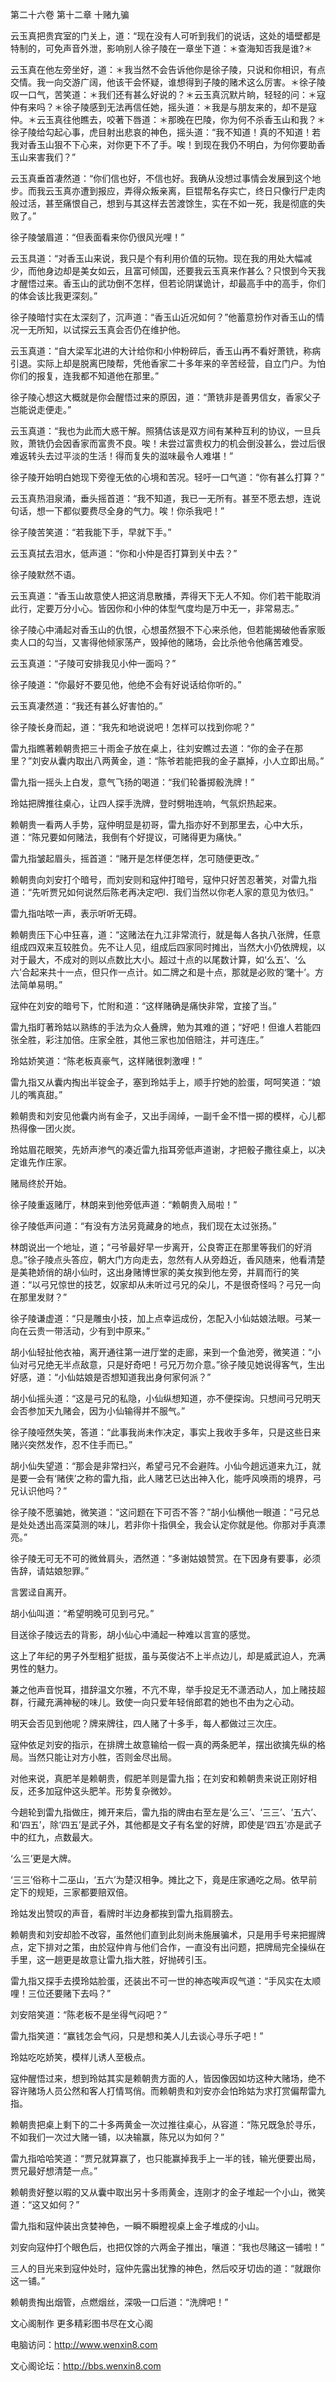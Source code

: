第二十六卷 第十二章 十赌九骗

云玉真把贵宾室的门关上，道：“现在没有人可听到我们的说话，这处的墙壁都是特制的，可免声音外泄，影响别人徐子陵在一章坐下道：＊查海知否我是谁?＊

云玉真在他左旁坐好，道：＊我当然不会告诉他你是徐子陵，只说和你相识，有点交情。我一向交游广阔，他该干会怀疑，谁想得到子陵的赌术这么厉害。＊徐子陵叹一口气，苦笑道：＊我们还有甚么好说的？＊云玉真沉默片晌，轻轻的问：＊寇仲有来吗？＊徐子陵感到无法再信任她，摇头道：＊我是与朋友来的，却不是寇仲。＊云玉真往他瞧去，咬著下唇道：＊那晚在巴陵，你为何不杀香玉山和我？＊徐子陵给勾起心事，虎目射出悲哀的神色，摇头道：“我不知道！真的不知道！若我对香玉山狠不下心来，对你更下不了手。唉！到现在我仍不明白，为何你要助香玉山来害我们？”

云玉真垂首凄然道：“你们信也好，不信也好。我确从没想过事情会发展到这个地步。而我云玉真亦遭到报应，弄得众叛亲离，巨锟帮名存实亡，终日只像行尸走肉般过活，甚至痛恨自己，想到与其这样去苦渡馀生，实在不如一死，我是彻底的失败了。”

徐子陵皱眉道：“但表面看来你仍很风光哩！”

云玉具道：“对香玉山来说，我只是个有利用价值的玩物。现在我的用处大幅减少，而他身边却是美女如云，且富可倾国，还要我云玉真来作甚么？只恨到今天我才醒悟过来。香玉山的武功倒不怎样，但若论阴谋诡计，却最高手中的高手，你们的体会该比我更深刻。”

徐子陵暗忖实在太深刻了，沉声道：“香玉山近况如何？”他蓄意扮作对香玉山的情况一无所知，以试探云玉真会否仍在维护他。

云玉真道：“自大梁军北进的大计给你和小仲粉碎后，香玉山再不看好萧铣，称病引退。实际上却是脱离巴陵帮，凭他香家二十多年来的辛苦经营，自立门户。为怕你们的报复，连我都不知道他在那里。”

徐子陵心想这大概就是你会醒悟过来的原因，道：“萧铣非是善男信女，香家父子岂能说走便走。”

云玉真道：“我也为此而大惑干解。照猜估该是双方间有某种互利的协议，一旦兵败，萧铣仍会因香家而富贵不良。唉！未尝过富贵权力的机会倒没甚么，尝过后很难返转头去过平淡的生活！得而复失的滋味最令人难堪！”

徐子陵开始明白她现下旁徨无依的心境和苦况。轻吁一口气道：“你有甚么打算？”

云玉真热泪泉涌，垂头摇首道：“我不知道，我已一无所有。甚至不愿去想，连说句话，想一下都似要费尽全身的气力。唉！你杀我吧！”

徐子陵苦笑道：“若我能下手，早就下手。”

云玉真拭去泪水，低声道：“你和小仲是否打算到关中去？”

徐子陵默然不语。

云玉真道：“香玉山故意使人把这消息散播，弄得天下无人不知。你们若干能取消此行，定要万分小心。皆因你和小仲的体型气度均是万中无一，非常易志。”

徐子陵心中涌起对香玉山的仇恨，心想虽然狠不下心来杀他，但若能揭破他香家贩卖人口的勾当，又害得他倾家荡产，毁掉他的赌场，会比杀他令他痛苦难受。

云玉真道：“子陵可安排我见小仲一面吗？”

徐子陵道：“你最好不要见他，他绝不会有好说话给你听的。”

云玉真凄然道：“我还有甚么好害怕的。”

徐子陵长身而起，道：“我先和地说说吧！怎样可以找到你呢？”

雷九指瞧著赖朝贵把三十雨金子放在桌上，往刘安瞧过去道：“你的金子在那里？”刘安从囊内取出八两黄金，道：“陈爷若能把我的金子嬴掉，小人立即出局。”

雷九指一摇头上白发，意气飞扬的喝道：“我们轮番掷骰洗牌！”

玲姑把牌推往桌心，让四人探手洗牌，登时劈啪连响，气氛炽热起来。

赖朝贵一看两人手势，寇仲明显是初哥，雷九指亦好不到那里去，心中大乐，道：“陈兄要如何赌法，我倒有个好提议，可赌得更为痛快。”

雷九指皱起眉头，摇首道：“赌开是怎样便怎样，怎可随便更改。”

赖朝贵向刘安打个暗号，而刘安则和寇仲打暗号，寇仲只好苦忍著笑，对雷九指道：“先听贾兄如何说然后陈老再决定吧l．我们当然以你老人家的意见为依归。”

雷九指咕哝一声，表示听听无碍。

赖朝贵压下心中狂喜，道：“这赌法在九江非常流行，就是每人各执八张牌，任意组成四双来互较胜负。先不让人见，组成后四家同时摊出，当然大小仍依牌规，以对于最大，不成对的则以点数比大小。超过十点的以尾数计算，如‘么五’、‘么六’合起来共十一点，但只作一点计。如二牌之和是十点，那就是必败的‘氅十’。方法简单易明。”

寇仲在刘安的暗号下，忙附和道：“这样赌确是痛快非常，宜接了当。”

雷九指盯著玲姑以熟练的手法为众人叠牌，勉为其难的道；“好吧！但谁人若能四张全胜，彩注加倍。庄家全胜，其他三家也加倍赔注，并可连庄。”

玲姑娇笑道：“陈老板真豪气，这样赌很刺激哩！”

雷九指又从囊内掏出半锭金子，塞到玲姑手上，顺手拧她的脸蛋，呵呵笑道：“娘儿的嘴真甜。”

赖朝贵和刘安见他囊内尚有金子，又出手阔绰，一副千金不惜一掷的模样，心儿都热得像一团火炭。

玲姑眉花眼笑，先娇声渗气的凑近雷九指耳旁低声道谢，才把骰子撒往桌上，以决定谁先作庄家。

赌局终於开始。

徐子陵重返赌厅，林朗来到他旁低声道：“赖朝贵入局啦！”

徐子陵低声问道：“有没有方法另竟藏身的地点，我们现在太过张扬。”

林朗说出一个地址，道；“弓爷最好早一步离开，公良寄正在那里等我们的好消息。”徐子陵点头答应，朝大门方向走去，忽然有人从旁趋近，香风随来，他看清楚是美艳娇俏的胡小仙时，这出身赌博世家的美女挨到他左旁，并肩而行的笑道：“以弓兄惊世的技艺，奴家却从未听过弓兄的朵儿，不是很奇怪吗？弓兄一向在那里发财？”

徐子陵谦虚道：“只是雕虫小技，加上点幸运成份，怎配入小仙姑娘法眼。弓某一向在云贵一带活动，少有到中原来。”

胡小仙轻扯他衣袖，离开通往第一进厅堂的走廊，来到一个鱼池旁，微笑道：“小仙对弓兄绝无半点敌意，只是好奇吧！弓兄万勿介意。”徐子陵见她说得客气，生出好感，道：“小仙姑娘是否想知道我出身何家何派？”

胡小仙摇头道：“这是弓兄的私隐，小仙纵想知道，亦不便探询。只想间弓兄明天会否参加天九赌会，因为小仙输得并不服气。”

徐子陵哑然失笑，答道：“此事我尚未作决定，事实上我收手多年，只是这些日来赌兴突然发作，忍不住手而已。”

胡小仙失望道：“那会是非常扫兴，希望弓兄不会避阵。小仙今趟远道来九江，就是要一会有‘赌侠’之称的雷九指，此人赌艺已达出神入化，能呼风唤雨的境界，弓兄认识他吗？”

徐子陵不愿骗她，微笑道：“这问题在下可否不答？”胡小仙横他一眼道：“弓兄总是处处透出高深莫测的味儿，若非你十指俱全，我会认定你就是他。你那对手真漂亮。”

徐子陵无可无不可的微耸肩头，洒然道：“多谢姑娘赞赏。在下因身有要事，必须告辞，请姑娘恕罪。”

言罢迳自离开。

胡小仙叫道：“希望明晚可见到弓兄。”

目送徐子陵远去的背影，胡小仙心中涌起一种难以言宣的感觉。

这上了年纪的男子外型粗犷挺拔，虽与英俊沾不上半点边儿，却是威武迫人，充满男性的魅力。

兼之他声音悦耳，措辞温文尔雅，不亢不卑，举手投足无不潇洒动人，加上赌技超群，行藏充满神秘的味儿。致使一向只爱年轻俏郎君的她也不由为之心动。

明天会否见到他呢？牌来牌往，四人赌了十多手，每人都做过三次庄。

寇仲依足刘安的指示，在排牌土故意输给一假一真的两条肥羊，摆出欲擒先纵的格局。当然只能让对方小胜，否则金尽出局。

对他来说，真肥羊是赖朝贵，假肥羊则是雷九指；在刘安和赖朝贵来说正刚好相反，还多加寇仲这头肥羊。形势复杂微妙。

今趟轮到雷九指做庄，摊开来后，雷九指的牌由右至左是‘么三’、‘三三’、‘五六’、和‘四五’，除‘四五’是武子外，其他都是文子有名堂的好牌，即使是‘四五’亦是武子中的红九，点数最大。

‘么三’更是大牌。

‘三三’俗称十二巫山，‘五六’为楚汉相争。摊比之下，竟是庄家通吃之局。依早前定下的规矩，三家都要赔双倍。

玲姑发出赞叹的声音，看牌时半边身都挨到雷九指肩膀去。

赖朝贵和刘安却脸不改容，虽然他们直到此刻尚未施展骗术，只是用手号来把握牌点，定下排对之策，由於寇仲肯与他们合作，一直没有出问题，把牌局完全操纵在手里，这一趟更是故意让雷九指大胜，好抛砖引玉。

雷九指又探手去摸玲姑脸蛋，还装出不可一世的神态唉声叹气道：“手风实在太顺哩！三位还要赌下去吗？”

刘安陪笑道：“陈老板不是坐得气闷吧？”

雷九指笑道：“赢钱怎会气闷，只是想和美人儿去谈心寻乐子吧！”

玲姑吃吃娇笑，模样儿诱人至极点。

寇仲醒悟过来，想到玲姑其实是赖朝贵方面的人，皆因像因如坊这种大赌场，绝不容许赌场人员公然和客人打情骂俏。而赖朝贵和刘安亦会怕玲姑为求打赏偏帮雷九指。

赖朝贵把桌上剩下的二十多两黄金一次过推往桌心，从容道：“陈兄既急於寻乐，不如我们一次过大赌一铺，以决输赢，陈兄以为如何？”

雷九指哈哈笑道：“贾兄就算赢了，也只能赢掉我手上一半的钱，输光便要出局，贾兄最好想清楚一点。”

赖朝贵好整以暇的又从囊中取出另十多雨黄金，连刚才的金子堆起一个小山，微笑道：“这又如何？”

雷九指和寇仲装出贪婪神色，一瞬不瞬瞪视桌上金子堆成的小山。

刘安向寇仲打个眼色后，也把仅馀的六两金子推出，嚷道：“我也尽赌这一铺啦！”

三人的目光来到寇仲处时，寇仲先露出犹豫的神色，然后咬牙切齿的道：“就跟你这一铺。”

赖朝贵掏出烟管，点燃烟丝，深吸一口后道：“洗牌吧！”

文心阁制作 更多精彩图书尽在文心阁

电脑访问：http://www.wenxin8.com

文心阁论坛：http://bbs.wenxin8.com